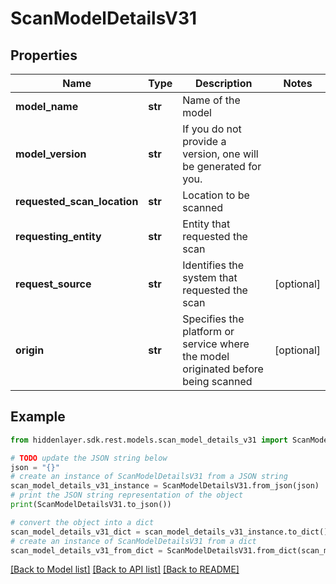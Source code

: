 # ScanModelDetailsV31


## Properties

Name | Type | Description | Notes
------------ | ------------- | ------------- | -------------
**model_name** | **str** | Name of the model | 
**model_version** | **str** | If you do not provide a version, one will be generated for you. | 
**requested_scan_location** | **str** | Location to be scanned | 
**requesting_entity** | **str** | Entity that requested the scan | 
**request_source** | **str** | Identifies the system that requested the scan | [optional] 
**origin** | **str** | Specifies the platform or service where the model originated before being scanned | [optional] 

## Example

```python
from hiddenlayer.sdk.rest.models.scan_model_details_v31 import ScanModelDetailsV31

# TODO update the JSON string below
json = "{}"
# create an instance of ScanModelDetailsV31 from a JSON string
scan_model_details_v31_instance = ScanModelDetailsV31.from_json(json)
# print the JSON string representation of the object
print(ScanModelDetailsV31.to_json())

# convert the object into a dict
scan_model_details_v31_dict = scan_model_details_v31_instance.to_dict()
# create an instance of ScanModelDetailsV31 from a dict
scan_model_details_v31_from_dict = ScanModelDetailsV31.from_dict(scan_model_details_v31_dict)
```
[[Back to Model list]](../README.md#documentation-for-models) [[Back to API list]](../README.md#documentation-for-api-endpoints) [[Back to README]](../README.md)


